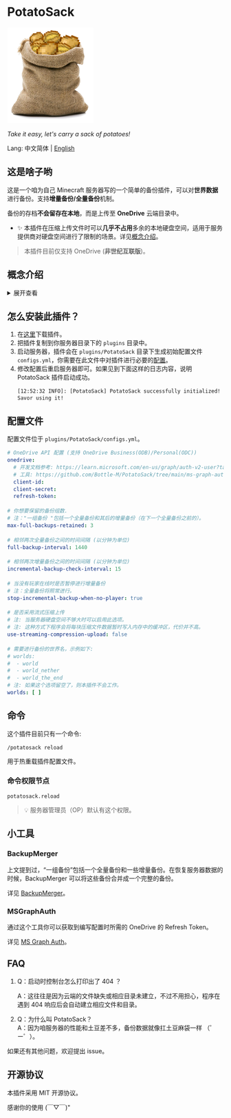 # PotatoSack

![Logo](./memos/potatosack-logo-transparent-smaller.png)  

_Take it easy, let's carry a sack of potatoes!_

Lang: 中文简体 | [English](#施工中)  

## 这是啥子哟

这是一个咱为自己 Minecraft 服务器写的一个简单的备份插件，可以对**世界数据**进行备份。支持**增量备份/全量备份**机制。  

备份的存档**不会留存在本地**，而是上传至 **OneDrive** 云端目录中。

* ✨ 本插件在压缩上传文件时可以**几乎不占用**多余的本地硬盘空间，适用于服务提供商对硬盘空间进行了限制的场景。详见[概念介绍](#概念介绍)。

> 本插件目前仅支持 OneDrive (**非世纪互联版**)。

## 概念介绍

<details>

<summary>展开查看</summary>

### 一组备份

“一组备份”指的是【一个全量备份 + 其后的增量备份 (直至下一次全量备份前的)】。  

每新建立一次全量备份，就会新创建“一组备份”。随后直至下次全量备份前的增量备份都会算在这一组里。  

详见[备份目录结构](memos/backup-mechanism.md#云端备份存储结构)。

### 流式压缩上传

本插件的“流式压缩上传”指的是边压缩文件边上传到云端的备份方式，采用了时间换空间的思路，仅占用较少的内存空间（用作缓冲区），几乎不会占用多余的硬盘空间。  

> 时间换空间是因为 OneDrive API 要求大文件上传前必须知道确切的最终文件大小，因此需要额外进行一趟模拟压缩来对文件大小进行计算。

传统的备份方式是将待备份文件先临时压缩为压缩包，再上传到云端，这种方式要求硬盘空间能容纳下待备份文件 + 产生的压缩包。  

然而，很多服务提供商会限制硬盘的可用空间。假如可用空间只有 10 GiB，而存档数据就占用了 7 GiB，那么硬盘剩余的空间是不太能容纳下产生的压缩包的，也就会导致备份失败。

</details>


## 怎么安装此插件？

1. 在[这里](https://github.com/Bottle-M/PotatoSack/releases/latest)下载插件。
2. 把插件复制到你服务器目录下的 `plugins` 目录中。
3. 启动服务器，插件会在 `plugins/PotatoSack` 目录下生成初始配置文件 `configs.yml`，你需要在此文件中对插件进行必要的[配置](#配置)。
4. 修改配置后重启服务器即可。如果见到下面这样的日志内容，说明 PotatoSack 插件启动成功。  
    ```log
    [12:52:32 INFO]: [PotatoSack] PotatoSack successfully initialized! Savor using it!
    ```

## 配置文件

配置文件位于 `plugins/PotatoSack/configs.yml`。

```yaml
# OneDrive API 配置 (支持 OneDrive Business(ODB)/Personal(ODC))
onedrive:
  # 开发文档参考: https://learn.microsoft.com/en-us/graph/auth-v2-user?tabs=http#5-use-the-refresh-token-to-get-a-new-access-token
  # 工具: https://github.com/Bottle-M/PotatoSack/tree/main/ms-graph-auth
  client-id:
  client-secret:
  refresh-token:

# 你想要保留的备份组数.
# 注："一组备份 "包括一个全量备份和其后的增量备份（在下一个全量备份之前的）。
max-full-backups-retained: 3

# 相邻两次全量备份之间的时间间隔 (以分钟为单位)
full-backup-interval: 1440

# 相邻两次增量备份之间的时间间隔 (以分钟为单位)
incremental-backup-check-interval: 15

# 当没有玩家在线时是否暂停进行增量备份
# 注：全量备份将照常进行。
stop-incremental-backup-when-no-player: true

# 是否采用流式压缩上传
# 注: 当服务器硬盘空间不够大时可以启用此选项。
# 注: 这种方式下程序会将每块压缩文件数据暂时写入内存中的缓冲区，代价并不高。
use-streaming-compression-upload: false

# 需要进行备份的世界名，示例如下: 
# worlds:
#  - world
#  - world_nether
#  - world_the_end
# 注: 如果这个选项留空了，则本插件不会工作。
worlds: [ ]
```

## 命令

这个插件目前只有一个命令:  

```text
/potatosack reload
```

用于热重载插件配置文件。

### 命令权限节点

```text
potatosack.reload
```

> 💡 服务器管理员（OP）默认有这个权限。

## 小工具

### BackupMerger  

上文提到过，“一组备份”包括一个全量备份和一些增量备份。在恢复服务器数据的时候，BackupMerger 可以将这些备份合并成一个完整的备份。

详见 [BackupMerger](backups-merger/README.md)。  

### MSGraphAuth  

通过这个工具你可以获取到编写配置时所需的 OneDrive 的 Refresh Token。  

详见 [MS Graph Auth](ms-graph-auth/README.md)。

## FAQ

1. Q：启动时控制台怎么打印出了 404 ？

    A：这往往是因为云端的文件缺失或相应目录未建立，不过不用担心，程序在遇到 404 响应后会自动建立相应文件和目录。

2. Q：为什么叫 PotatoSack？  
    A：因为咱服务器的性能和土豆差不多，备份数据就像扛土豆麻袋一样 （゜ー゜）。

如果还有其他问题，欢迎提出 issue。  

## 开源协议

本插件采用 MIT 开源协议。

感谢你的使用 (￣▽￣)"  